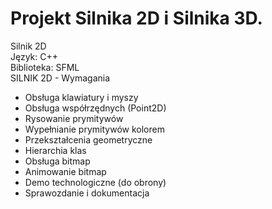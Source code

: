 # Projekt Silnika 2D i Silnika 3D.</br>
Silnik 2D</br>
Język: C++</br>
Biblioteka: SFML </br>
SILNIK 2D - Wymagania
- Obsługa klawiatury i myszy
- Obsługa współrzędnych (Point2D)
- Rysowanie prymitywów
- Wypełnianie prymitywów kolorem
- Przekształcenia geometryczne
- Hierarchia klas
- Obsługa bitmap
- Animowanie bitmap
- Demo technologiczne (do obrony)
- Sprawozdanie i dokumentacja
